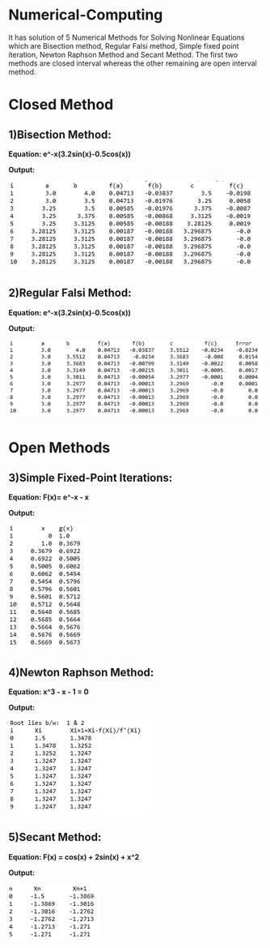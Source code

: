 # Numerical-Computing
It has solution of 5 Numerical Methods for Solving Nonlinear Equations which are Bisection method, Regular Falsi method, Simple fixed point iteration, Newton Raphson Method and Secant Method. The first two methods are closed interval whereas the other remaining are open interval method. 
# Closed Method

## 1)Bisection Method: 
**Equation: e^-x(3.2sin(x)-0.5cos(x))**

**Output:**


![alt text](https://raw.githubusercontent.com/imhamzaazam/Numerical-Computing/master/bisec.PNG)

## 2)Regular Falsi Method:
**Equation: e^-x(3.2sin(x)-0.5cos(x))**

**Output:**


![alt text](https://raw.githubusercontent.com/imhamzaazam/Numerical-Computing/master/falsi.PNG)

# Open Methods

## 3)Simple Fixed-Point Iterations: 
**Equation: F(x)= e^-x - x**

**Output:**


![alt text](https://raw.githubusercontent.com/imhamzaazam/Numerical-Computing/master/fixed.PNG)

## 4)Newton Raphson Method: 
**Equation: x^3 - x - 1 = 0**

**Output:**


![alt text](https://raw.githubusercontent.com/imhamzaazam/Numerical-Computing/master/Newton.PNG)

## 5)Secant Method:
**Equation: F(x) = cos(x) + 2sin(x) + x^2**

**Output:**


![alt text](https://raw.githubusercontent.com/imhamzaazam/Numerical-Computing/master/secant.PNG)
